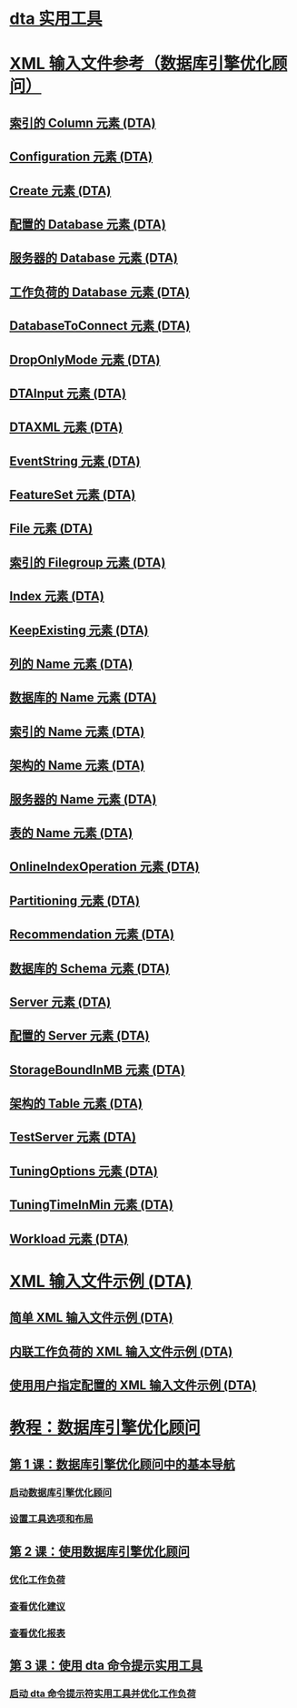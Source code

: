 # [dta 实用工具](dta-utility.md)
# [XML 输入文件参考（数据库引擎优化顾问）](xml-input-file-reference-database-engine-tuning-advisor.md)
## [索引的 Column 元素 (DTA)](column-element-for-index-dta.md)
## [Configuration 元素 (DTA)](configuration-element-dta.md)
## [Create 元素 (DTA)](create-element-dta.md)
## [配置的 Database 元素 (DTA)](database-element-for-configuration-dta.md)
## [服务器的 Database 元素 (DTA)](database-element-for-server-dta.md)
## [工作负荷的 Database 元素 (DTA)](database-element-for-workload-dta.md)
## [DatabaseToConnect 元素 (DTA)](databasetoconnect-element-dta.md)
## [DropOnlyMode 元素 (DTA)](droponlymode-element-dta.md)
## [DTAInput 元素 (DTA)](dtainput-element-dta.md)
## [DTAXML 元素 (DTA)](dtaxml-element-dta.md)
## [EventString 元素 (DTA)](eventstring-element-dta.md)
## [FeatureSet 元素 (DTA)](featureset-element-dta.md)
## [File 元素 (DTA)](file-element-dta.md)
## [索引的 Filegroup 元素 (DTA)](filegroup-element-for-index-dta.md)
## [Index 元素 (DTA)](index-element-dta.md)
## [KeepExisting 元素 (DTA)](keepexisting-element-dta.md)
## [列的 Name 元素 (DTA)](name-element-for-column-dta.md)
## [数据库的 Name 元素 (DTA)](name-element-for-database-dta.md)
## [索引的 Name 元素 (DTA)](name-element-for-index-dta.md)
## [架构的 Name 元素 (DTA)](name-element-for-schema-dta.md)
## [服务器的 Name 元素 (DTA)](name-element-for-server-dta.md)
## [表的 Name 元素 (DTA)](name-element-for-table-dta.md)
## [OnlineIndexOperation 元素 (DTA)](onlineindexoperation-element-dta.md)
## [Partitioning 元素 (DTA)](partitioning-element-dta.md)
## [Recommendation 元素 (DTA)](recommendation-element-dta.md)
## [数据库的 Schema 元素 (DTA)](schema-element-for-database-dta.md)
## [Server 元素 (DTA)](server-element-dta.md)
## [配置的 Server 元素 (DTA)](server-element-for-configuration-dta.md)
## [StorageBoundInMB 元素 (DTA)](storageboundinmb-element-dta.md)
## [架构的 Table 元素 (DTA)](table-element-for-schema-dta.md)
## [TestServer 元素 (DTA)](testserver-element-dta.md)
## [TuningOptions 元素 (DTA)](tuningoptions-element-dta.md)
## [TuningTimeInMin 元素 (DTA)](tuningtimeinmin-element-dta.md)
## [Workload 元素 (DTA)](workload-element-dta.md)
# [XML 输入文件示例 (DTA)](xml-input-file-samples-dta.md)
## [简单 XML 输入文件示例 (DTA)](simple-xml-input-file-sample-dta.md)
## [内联工作负荷的 XML 输入文件示例 (DTA)](xml-input-file-sample-with-inline-workload-dta.md)
## [使用用户指定配置的 XML 输入文件示例 (DTA)](xml-input-file-sample-with-user-specified-configuration-dta.md)
# [教程：数据库引擎优化顾问](tutorial-database-engine-tuning-advisor.md)
## [第 1 课：数据库引擎优化顾问中的基本导航](lesson-1-basic-navigation-in-database-engine-tuning-advisor.md)
### [启动数据库引擎优化顾问](lesson-1-1-launching-database-engine-tuning-advisor.md)
### [设置工具选项和布局](lesson-1-2-setting-tool-options-and-layout.md)
## [第 2 课：使用数据库引擎优化顾问](lesson-2-using-database-engine-tuning-advisor.md)
### [优化工作负荷](lesson-1-1-tuning-a-workload.md)
### [查看优化建议](lesson-1-2-viewing-tuning-recommendations.md)
### [查看优化报表](lesson-1-3-viewing-tuning-reports.md)
## [第 3 课：使用 dta 命令提示实用工具](lesson-3-using-the-dta-command-prompt-utility.md)
### [启动 dta 命令提示符实用工具并优化工作负荷](lesson-3-1-starting-the-dta-command-prompt-utility-and-tuning-a-workload.md)
